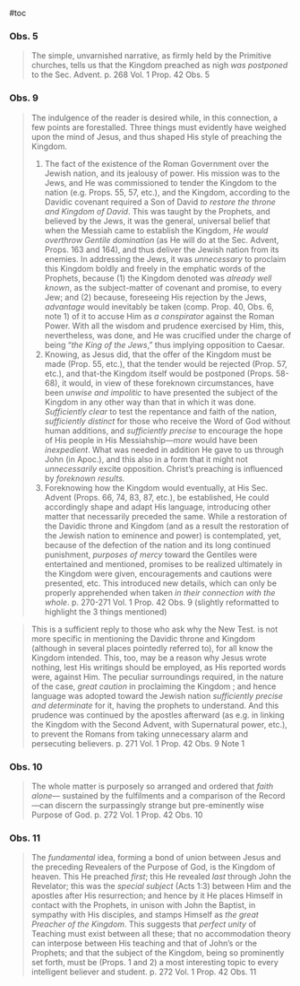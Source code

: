 #toc

### Obs. 5
>The simple, unvarnished narrative, as firmly held by the Primitive churches, tells us that the Kingdom preached as nigh *was postponed* to the Sec. Advent.
>p. 268 Vol. 1 Prop. 42 Obs. 5

### Obs. 9

>The indulgence of the reader is desired while, in this connection, a few points are forestalled. Three things must evidently have weighed upon the mind of Jesus, and thus shaped His style of preaching the Kingdom. 
>1. The fact of the existence of the Roman Government over the Jewish nation, and its jealousy of power. His mission was to the Jews, and He was commissioned to tender the Kingdom to the nation (e.g. Props. 55, 57, etc.), and the Kingdom, according to the Davidic covenant required a Son of David *to restore the throne and Kingdom of David*. This was taught by the Prophets, and believed by the Jews, it was the general, universal belief that when the Messiah came to establish the Kingdom, *He would overthrow Gentile domination* (as He will do at the Sec. Advent, Props. 163 and 164), and thus deliver the Jewish nation from its enemies. In addressing the Jews, it was *unnecessary* to proclaim this Kingdom boldly and freely in the emphatic words of the Prophets, because (1) the Kingdom denoted was *already well known*, as the subject-matter of covenant and promise, to every Jew; and (2) because, foreseeing His rejection by the Jews, *advantage* would inevitably be taken (comp. Prop. 40, Obs. 6, note 1) of it to accuse Him as *a conspirator* against the Roman Power. With all the wisdom and prudence exercised by Him, this, nevertheless, was done, and He was crucified under the charge of being “*the King of the Jews*,” thus implying opposition to Caesar. 
>2. Knowing, as Jesus did, that the offer of the Kingdom must be made (Prop. 55, etc.), that the tender would be rejected (Prop. 57, etc.), and that-the Kingdom itself would be postponed (Props. 58-68), it would, in view of these foreknown circumstances, have been *unwise and impolitic* to have presented the subject of the Kingdom in any other way than that in which it was done. *Sufficiently clear* to test the repentance and faith of the nation, *sufficiently distinct* for those who receive the Word of God without human additions, and *sufficiently precise* to encourage the hope of His people in His Messiahship—*more* would have been *inexpedient*. What was needed in addition He gave to us through John (in Apoc.), and this also in a form that it might not *unnecessarily* excite opposition. Christ’s preaching is influenced by *foreknown results.* 
>3. Foreknowing how the Kingdom would eventually, at His Sec. Advent (Props. 66, 74, 83, 87, etc.), be established, He could accordingly shape and adapt His language, introducing other matter that necessarily preceded the same. While a restoration of the Davidic throne and Kingdom (and as a result the restoration of the Jewish nation to eminence and power) is contemplated, yet, because of the defection of the nation and its long continued punishment, *purposes of mercy* toward the Gentiles were entertained and mentioned, promises to be realized ultimately in the Kingdom were given, encouragements and cautions were presented, etc. This introduced new details, which can only be properly apprehended when taken *in their connection with the whole*.
>p. 270-271 Vol. 1 Prop. 42 Obs. 9 (slightly reformatted to highlight the 3 things mentioned)

> This is a sufficient reply to those who ask why the New Test. is not more specific in mentioning the Davidic throne and Kingdom (although in several places pointedly referred to), for all know the Kingdom intended. This, too, may be a reason why Jesus wrote nothing, lest His writings should be employed, as His reported words were, against Him.  The peculiar surroundings required, in the nature of the case, *great caution* in proclaiming the Kingdom ; and hence language was adopted toward the Jewish nation *sufficiently precise and determinate* for it, having the prophets to understand.  And this prudence was continued by the apostles afterward (as e.g. in linking the Kingdom with the Second Advent, with Supernatural power, etc.), to prevent the Romans from taking unnecessary alarm and persecuting believers.
> p. 271 Vol. 1 Prop. 42 Obs. 9 Note 1

### Obs. 10

>The whole matter is purposely so arranged and ordered that *faith alone*— sustained by the fulfilments and a comparison of the Record—can discern the surpassingly strange but pre-eminently wise Purpose of God.
>p. 272 Vol. 1 Prop. 42 Obs. 10

### Obs. 11

>The *fundamental* idea, forming a bond of union between Jesus and the preceding Revealers of the Purpose of God, is the Kingdom of heaven. This He preached *first*; this He revealed *last* through John the Revelator; this was the *special subject* (Acts 1:3) between Him and the apostles after His resurrection; and hence by it He places Himself in contact with the Prophets, in unison with John the Baptist, in sympathy with His disciples, and stamps Himself as *the great Preacher of the Kingdom*. This suggests that *perfect unity* of Teaching must exist between all these; that no accommodation theory can interpose between His teaching and that of John’s or the Prophets; and that the subject of the Kingdom, being so prominently set forth, must be (Props. 1 and 2) a most interesting topic to every intelligent believer and student.
>p. 272 Vol. 1 Prop. 42 Obs. 11

